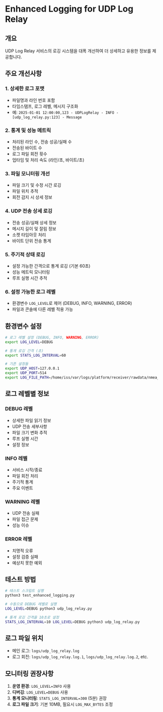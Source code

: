 # Enhanced Logging for UDP Log Relay

## 개요
UDP Log Relay 서비스의 로깅 시스템을 대폭 개선하여 더 상세하고 유용한 정보를 제공합니다.

## 주요 개선사항

### 1. 상세한 로그 포맷
- 파일명과 라인 번호 포함
- 타임스탬프, 로그 레벨, 메시지 구조화
- 예: `2025-01-01 12:00:00,123 - UDPLogRelay - INFO - [udp_log_relay.py:123] - Message`

### 2. 통계 및 성능 메트릭
- 처리된 라인 수, 전송 성공/실패 수
- 전송된 바이트 수
- 로그 파일 회전 횟수
- 업타임 및 처리 속도 (라인/초, 바이트/초)

### 3. 파일 모니터링 개선
- 파일 크기 및 수정 시간 로깅
- 파일 위치 추적
- 회전 감지 시 상세 정보

### 4. UDP 전송 상세 로깅
- 전송 성공/실패 상세 정보
- 메시지 길이 및 잘림 정보
- 소켓 타임아웃 처리
- 바이트 단위 전송 통계

### 5. 주기적 상태 로깅
- 설정 가능한 간격으로 통계 로깅 (기본 60초)
- 성능 메트릭 모니터링
- 루프 실행 시간 추적

### 6. 설정 가능한 로그 레벨
- 환경변수 `LOG_LEVEL`로 제어 (DEBUG, INFO, WARNING, ERROR)
- 파일과 콘솔에 다른 레벨 적용 가능

## 환경변수 설정

```bash
# 로그 레벨 설정 (DEBUG, INFO, WARNING, ERROR)
export LOG_LEVEL=DEBUG

# 통계 로깅 간격 (초)
export STATS_LOG_INTERVAL=60

# 기존 설정들
export UDP_HOST=127.0.0.1
export UDP_PORT=514
export LOG_FILE_PATH=/home/iss/var/logs/platform/receiver/rawdata/nmea_rawdata.log
```

## 로그 레벨별 정보

### DEBUG 레벨
- 상세한 파일 읽기 정보
- UDP 전송 세부사항
- 파일 크기 변화 추적
- 루프 실행 시간
- 설정 정보

### INFO 레벨
- 서비스 시작/종료
- 파일 회전 처리
- 주기적 통계
- 주요 이벤트

### WARNING 레벨
- UDP 전송 실패
- 파일 접근 문제
- 성능 이슈

### ERROR 레벨
- 치명적 오류
- 설정 검증 실패
- 예상치 못한 예외

## 테스트 방법

```bash
# 테스트 스크립트 실행
python3 test_enhanced_logging.py

# 수동으로 DEBUG 레벨로 실행
LOG_LEVEL=DEBUG python3 udp_log_relay.py

# 통계 로깅 간격을 10초로 설정
STATS_LOG_INTERVAL=10 LOG_LEVEL=DEBUG python3 udp_log_relay.py
```

## 로그 파일 위치
- 메인 로그: `logs/udp_log_relay.log`
- 로그 회전: `logs/udp_log_relay.log.1`, `logs/udp_log_relay.log.2`, etc.

## 모니터링 권장사항

1. **운영 환경**: `LOG_LEVEL=INFO` 사용
2. **디버깅**: `LOG_LEVEL=DEBUG` 사용
3. **통계 모니터링**: `STATS_LOG_INTERVAL=300` (5분) 권장
4. **로그 파일 크기**: 기본 10MB, 필요시 `LOG_MAX_BYTES` 조정

